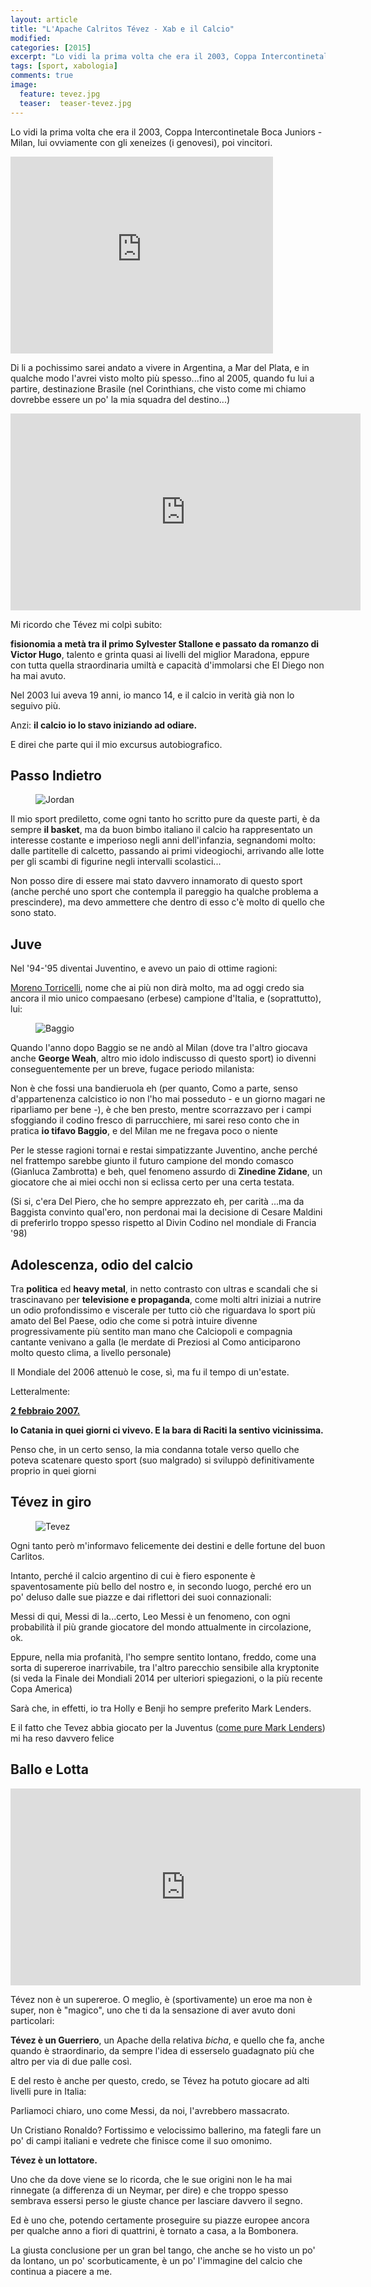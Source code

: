 ```yaml
---
layout: article
title: "L'Apache Calritos Tévez - Xab e il Calcio"
modified:
categories: [2015]
excerpt: "Lo vidi la prima volta che era il 2003, Coppa Intercontinetale Boca Juniors - Milan, lui ovviamente con gli xeneizes (i genovesi), poi vincitori."
tags: [sport, xabologia]
comments: true
image: 
  feature: tevez.jpg
  teaser:  teaser-tevez.jpg
---
```


Lo vidi la prima volta che era il 2003, Coppa Intercontinetale Boca Juniors - Milan, lui ovviamente con gli xeneizes (i genovesi), poi vincitori.

<iframe width="420" height="315" src="https://www.youtube.com/embed/WBYQrqKNbuw" frameborder="0" allowfullscreen></iframe>

Di li a pochissimo sarei andato a vivere in Argentina, a Mar del Plata, e in qualche modo l'avrei visto molto più spesso...fino al 2005, quando fu lui a partire, destinazione Brasile (nel Corinthians, che visto come mi chiamo dovrebbe essere un po' la mia squadra del destino...)

<iframe width="560" height="315" src="https://www.youtube.com/embed/nFiWRf9naoc" frameborder="0" allowfullscreen></iframe>

Mi ricordo che Tévez mi colpì subito: 

**fisionomia a metà tra il primo Sylvester Stallone e passato da romanzo di Victor Hugo**, talento e grinta quasi ai livelli del miglior Maradona, eppure con tutta quella straordinaria umiltà e capacità d'immolarsi che El Diego non ha mai avuto.

Nel 2003 lui aveva 19 anni, io manco 14, e il calcio in verità già non lo seguivo più.

Anzi: **il calcio io lo stavo iniziando ad odiare.**

E direi che parte qui il mio excursus autobiografico.

## Passo Indietro

<figure>
	<img src='http://1.bp.blogspot.com/-O8LDY003lvk/VcVSBtFepGI/AAAAAAAAMSA/zaiDWye4grI/s1600/MJ.png' alt='Jordan'>
</figure>

Il mio sport prediletto, come ogni tanto ho scritto pure da queste parti, è da sempre **il basket**, ma da buon bimbo italiano il calcio ha rappresentato un interesse costante e imperioso negli anni dell'infanzia, segnandomi molto: dalle partitelle di calcetto, passando ai primi videogiochi, arrivando alle lotte per gli scambi di figurine negli intervalli scolastici...

Non posso dire di essere mai stato davvero innamorato di questo sport (anche perché uno sport che contempla il pareggio ha qualche problema a prescindere), ma devo ammettere che dentro di esso c'è molto di quello che sono stato.

## Juve

Nel '94-'95 diventai Juventino, e avevo un paio di ottime ragioni:

<a href='http://it.wikipedia.org/wiki/Moreno_Torricelli'>Moreno Torricelli</a>, nome che ai più non dirà molto, ma ad oggi credo sia ancora il mio unico compaesano (erbese) campione d'Italia, e (soprattutto), lui:

<figure>
	<img src='http://2.bp.blogspot.com/-mgfLWC_lIU0/VV5472SDOSI/AAAAAAAAMBA/bd7zwtTDq9g/s1600/Roberto_Baggio%252C_Juventus%252C_Pallone_d%2527oro_1993.jpg' alt='Baggio'>
</figure>

Quando l'anno dopo Baggio se ne andò al Milan (dove tra l'altro giocava anche **George Weah**, altro mio idolo indiscusso di questo sport) io divenni conseguentemente per un breve, fugace periodo milanista:

Non è che fossi una bandieruola eh (per quanto, Como a parte, senso d'appartenenza calcistico io non l'ho mai posseduto - e un giorno magari ne riparliamo per bene -), è che ben presto, mentre scorrazzavo per i campi sfoggiando il codino fresco di parrucchiere, mi sarei reso conto che in pratica **io tifavo Baggio**, e del Milan me ne fregava poco o niente

Per le stesse ragioni tornai e restai simpatizzante Juventino, anche perché nel frattempo sarebbe giunto il futuro campione del mondo comasco (Gianluca Zambrotta) e beh, quel fenomeno assurdo di **Zinedine Zidane**, un giocatore che ai miei occhi non si eclissa certo per una certa testata. 

(Si si, c'era Del Piero, che ho sempre apprezzato eh, per carità ...ma da Baggista convinto qual'ero, non perdonai mai la decisione di Cesare Maldini di preferirlo troppo spesso rispetto al Divin Codino nel mondiale di Francia '98)

## Adolescenza, odio del calcio 

Tra **politica** ed **heavy metal**, in netto contrasto con ultras e scandali che si trascinavano per **televisione e propaganda**, come molti altri iniziai a nutrire un odio profondissimo e viscerale per tutto ciò che riguardava lo sport più amato del Bel Paese, odio che come si potrà intuire divenne progressivamente più sentito man mano che Calciopoli e compagnia cantante venivano a galla (le merdate di Preziosi al Como anticiparono molto questo clima, a livello personale)

Il Mondiale del 2006 attenuò le cose, sì, ma fu il tempo di un'estate.

Letteralmente:

<a href='http://it.wikipedia.org/wiki/Scontri_di_Catania'>**2 febbraio 2007.**</a>

**Io Catania in quei giorni ci vivevo. E la bara di Raciti la sentivo vicinissima.**

Penso che, in un certo senso, la mia condanna totale verso quello che poteva scatenare questo sport (suo malgrado) si sviluppò definitivamente proprio in quei giorni

## Tévez in giro

<figure>
	<img src='http://2.bp.blogspot.com/-sxrhfMVjlcU/VcdYmlYSUSI/AAAAAAAAMSU/xLkPoJms3hw/s1600/tevez.jpg' alt='Tevez'>
</figure>

Ogni tanto però m'informavo felicemente dei destini e delle fortune del buon Carlitos.

Intanto, perché il calcio argentino di cui è fiero esponente è spaventosamente più bello del nostro e, in secondo luogo, perché ero un po' deluso dalle sue piazze e dai riflettori dei suoi connazionali:

Messi di qui, Messi di la...certo, Leo Messi è un fenomeno, con ogni probabilità il più grande giocatore del mondo attualmente in circolazione, ok.

Eppure, nella mia profanità, l'ho sempre sentito lontano, freddo, come una sorta di supereroe inarrivabile, tra l'altro parecchio sensibile alla kryptonite (si veda la Finale dei Mondiali 2014 per ulteriori spiegazioni, o la più recente Copa America)

Sarà che, in effetti, io tra Holly e Benji ho sempre preferito Mark Lenders.

E il fatto che Tevez abbia giocato per la Juventus (<a href='http://farm3.static.flickr.com/2398/2178057416_c5e2757c91_o.jpg'>come pure Mark Lenders</a>) mi ha reso davvero felice

## Ballo e Lotta

<iframe width="560" height="315" src="https://www.youtube.com/embed/QROKCqpwypU" frameborder="0" allowfullscreen></iframe>

Tévez non è un supereroe. O meglio, è (sportivamente) un eroe ma non è super, non è "magico", uno che ti da la sensazione di aver avuto doni particolari:

**Tévez è un Guerriero**, un Apache della relativa *bicha*, e quello che fa, anche quando è straordinario, da sempre l'idea di esserselo guadagnato più che altro per via di due palle così.

E del resto è anche per questo, credo, se Tévez ha potuto giocare ad alti livelli pure in Italia:

Parliamoci chiaro, uno come Messi, da noi, l'avrebbero massacrato.

Un Cristiano Ronaldo? Fortissimo e velocissimo ballerino, ma fategli fare un po' di campi italiani e vedrete che finisce come il suo omonimo.

**Tévez è un lottatore.**

Uno che da dove viene se lo ricorda, che le sue origini non le ha mai rinnegate (a differenza di un Neymar, per dire) e che troppo spesso sembrava essersi perso le giuste chance per lasciare davvero il segno.

Ed è uno che, potendo certamente proseguire su piazze europee ancora per qualche anno a fiori di quattrini, è tornato a casa, a la Bombonera.

La giusta conclusione per un gran bel tango, che anche se ho visto un po' da lontano, un po' scorbuticamente, è un po' l'immagine del calcio che continua a piacere a me.